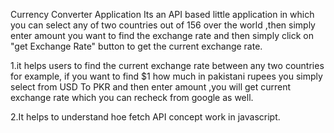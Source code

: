 Currency Converter Application 
Its an API based little application in which you can select any of two countries out of 156 over the world ,then simply enter amount you want to find the exchange rate 
and then simply click on "get Exchange Rate" button to get the current exchange rate.

1.it helps users to find the current exchange rate between any two countries for example, if you want to find $1 how much in pakistani rupees you simply select from USD To PKR 
and then enter amount ,you will get current exchange rate which you can recheck from google as well.

2.It helps to understand hoe fetch API concept work in javascript.


